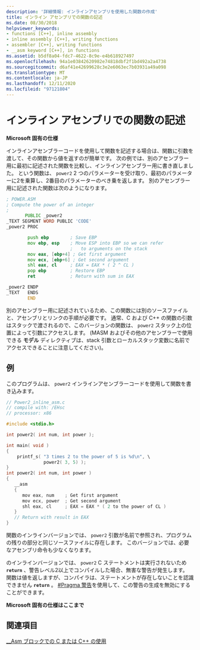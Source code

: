 ```yaml
---
description: '詳細情報: インラインアセンブリを使用した関数の作成'
title: インライン アセンブリでの関数の記述
ms.date: 08/30/2018
helpviewer_keywords:
- functions [C++], inline assembly
- inline assembly [C++], writing functions
- assembler [C++], writing functions
- __asm keyword [C++], in functions
ms.assetid: b5df8a04-fdc7-4622-8c9e-e4b618927497
ms.openlocfilehash: 94a1e03842620982e74818dbf2f1bd492a2a4738
ms.sourcegitcommit: d6af41e42699628c3e2e6063ec7b03931a49a098
ms.translationtype: MT
ms.contentlocale: ja-JP
ms.lasthandoff: 12/11/2020
ms.locfileid: "97121804"
---
```

# <a name="writing-functions-with-inline-assembly"></a>インライン アセンブリでの関数の記述

**Microsoft 固有の仕様**

インラインアセンブラーコードを使用して関数を記述する場合は、関数に引数を渡して、その関数から値を返すのが簡単です。 次の例では、別のアセンブラー用に最初に記述された関数を比較し、インラインアセンブラー用に書き直しました。 という関数は、 `power2` 2 つのパラメーターを受け取り、最初のパラメーターに2を乗算し、2番目のパラメーターのべき乗を返します。 別のアセンブラー用に記述された関数は次のようになります。

```asm
; POWER.ASM
; Compute the power of an integer
;
       PUBLIC _power2
_TEXT SEGMENT WORD PUBLIC 'CODE'
_power2 PROC

        push ebp        ; Save EBP
        mov ebp, esp    ; Move ESP into EBP so we can refer
                        ;   to arguments on the stack
        mov eax, [ebp+4] ; Get first argument
        mov ecx, [ebp+6] ; Get second argument
        shl eax, cl     ; EAX = EAX * ( 2 ^ CL )
        pop ebp         ; Restore EBP
        ret             ; Return with sum in EAX

_power2 ENDP
_TEXT   ENDS
        END
```

別のアセンブラー用に記述されているため、この関数には別のソースファイルと、アセンブリとリンクの手順が必要です。 通常、C および C++ の関数の引数はスタックで渡されるので、このバージョンの関数は、 `power2` スタック上の位置によって引数にアクセスします。 (MASM およびその他のアセンブラーで使用できる **モデル** ディレクティブは、stack 引数とローカルスタック変数に名前でアクセスできることに注意してください)。

## <a name="example"></a>例

このプログラムは、 `power2` インラインアセンブラーコードを使用して関数を書き込みます。

```cpp
// Power2_inline_asm.c
// compile with: /EHsc
// processor: x86

#include <stdio.h>

int power2( int num, int power );

int main( void )
{
    printf_s( "3 times 2 to the power of 5 is %d\n", \
              power2( 3, 5) );
}
int power2( int num, int power )
{
   __asm
   {
      mov eax, num    ; Get first argument
      mov ecx, power  ; Get second argument
      shl eax, cl     ; EAX = EAX * ( 2 to the power of CL )
   }
   // Return with result in EAX
}
```

関数のインラインバージョンでは、 `power2` 引数が名前で参照され、プログラムの残りの部分と同じソースファイルに存在します。 このバージョンでは、必要なアセンブリ命令も少なくなります。

のインラインバージョンでは、 `power2` C ステートメントは実行されないため **`return`** 、警告レベル2以上でコンパイルした場合、無害な警告が発生します。 関数は値を返しますが、コンパイラは、ステートメントが存在しないことを認識できません **`return`** 。 [#Pragma 警告](../../preprocessor/warning.md)を使用して、この警告の生成を無効にすることができます。

**Microsoft 固有の仕様はここまで**

## <a name="see-also"></a>関連項目

[__Asm ブロックでの C または C++ の使用](../../assembler/inline/using-c-or-cpp-in-asm-blocks.md)<br/>
